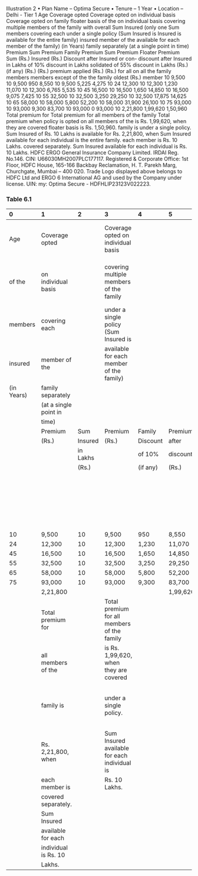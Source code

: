 Illustration 2
• Plan Name – Optima Secure
• Tenure – 1 Year
• Location – Delhi - Tier 1
Age Coverage opted Coverage opted on individual basis Coverage opted on family floater basis
of the on individual basis covering multiple members of the family with overall Sum Insured (only one Sum
members covering each under a single policy (Sum Insured is Insured is available for the entire family)
insured member of the available for each member of the family)
(in Years) family separately
(at a single point in
time)
Premium Sum Premium Family Premium Sum Premium Floater Premium Sum
(Rs.) Insured (Rs.) Discount after Insured or con- discount after Insured
in Lakhs of 10% discount in Lakhs solidated of 55% discount in Lakhs
(Rs.) (if any) (Rs.) (Rs.) premium applied (Rs.) (Rs.)
for all on all the
family members
members except
of the the
family oldest
(Rs.) member
10 9,500 10 9,500 950 8,550 10 9,500 5,225 4,275 10
24 12,300 10 12,300 1,230 11,070 10 12,300 6,765 5,535 10
45 16,500 10 16,500 1,650 14,850 10 16,500 9,075 7,425 10
55 32,500 10 32,500 3,250 29,250 10 32,500 17,875 14,625 10
65 58,000 10 58,000 5,800 52,200 10 58,000 31,900 26,100 10
75 93,000 10 93,000 9,300 83,700 10 93,000 0 93,000 10
2,21,800 1,99,620 1,50,960
Total premium for Total premium for all members of the family Total premium when policy is opted on
all members of the is Rs. 1,99,620, when they are covered floater basis is Rs. 1,50,960.
family is under a single policy. Sum Insured of Rs. 10 Lakhs is available for
Rs. 2,21,800, when Sum Insured available for each individual is the entire family.
each member is Rs. 10 Lakhs.
covered separately.
Sum Insured
available for each
individual is Rs. 10
Lakhs.
HDFC ERGO General Insurance Company Limited. IRDAI Reg. No.146. CIN: U66030MH2007PLC177117. Registered & Corporate Office: 1st Floor, HDFC
House, 165-166 Backbay Reclamation, H. T. Parekh Marg, Churchgate, Mumbai – 400 020. Trade Logo displayed above belongs to HDFC Ltd and ERGO 6
International AG and used by the Company under license. UIN: my: Optima Secure - HDFHLIP23123V022223.


### Table 6.1
| 0          | 1                     | 2        | 3                                            | 4        | 5        | 6        | 7                                            | 8          | 9        | 10       |
|:-----------|:----------------------|:---------|:---------------------------------------------|:---------|:---------|:---------|:---------------------------------------------|:-----------|:---------|:---------|
| Age        | Coverage opted        |          | Coverage opted on individual basis           |          |          |          | Coverage opted on family floater basis       |            |          |          |
| of the     | on individual basis   |          | covering multiple members of the family      |          |          |          | with overall Sum Insured (only one Sum       |            |          |          |
| members    | covering each         |          | under a single policy (Sum Insured is        |          |          |          | Insured is available for the entire family)  |            |          |          |
| insured    | member of the         |          | available for each member of the family)     |          |          |          |                                              |            |          |          |
| (in Years) | family separately     |          |                                              |          |          |          |                                              |            |          |          |
|            | (at a single point in |          |                                              |          |          |          |                                              |            |          |          |
|            | time)                 |          |                                              |          |          |          |                                              |            |          |          |
|            | Premium               | Sum      | Premium                                      | Family   | Premium  | Sum      | Premium                                      | Floater    | Premium  | Sum      |
|            | (Rs.)                 | Insured  | (Rs.)                                        | Discount | after    | Insured  | or con-                                      | discount   | after    | Insured  |
|            |                       | in Lakhs |                                              | of 10%   | discount | in Lakhs | solidated                                    | of 55%     | discount | in Lakhs |
|            |                       | (Rs.)    |                                              | (if any) | (Rs.)    | (Rs.)    | premium                                      | applied    | (Rs.)    | (Rs.)    |
|            |                       |          |                                              |          |          |          | for all                                      | on all the |          |          |
|            |                       |          |                                              |          |          |          | family                                       | members    |          |          |
|            |                       |          |                                              |          |          |          | members                                      | except     |          |          |
|            |                       |          |                                              |          |          |          | of the                                       | the        |          |          |
|            |                       |          |                                              |          |          |          | family                                       | oldest     |          |          |
|            |                       |          |                                              |          |          |          | (Rs.)                                        | member     |          |          |
| 10         | 9,500                 | 10       | 9,500                                        | 950      | 8,550    | 10       | 9,500                                        | 5,225      | 4,275    | 10       |
| 24         | 12,300                | 10       | 12,300                                       | 1,230    | 11,070   | 10       | 12,300                                       | 6,765      | 5,535    | 10       |
| 45         | 16,500                | 10       | 16,500                                       | 1,650    | 14,850   | 10       | 16,500                                       | 9,075      | 7,425    | 10       |
| 55         | 32,500                | 10       | 32,500                                       | 3,250    | 29,250   | 10       | 32,500                                       | 17,875     | 14,625   | 10       |
| 65         | 58,000                | 10       | 58,000                                       | 5,800    | 52,200   | 10       | 58,000                                       | 31,900     | 26,100   | 10       |
| 75         | 93,000                | 10       | 93,000                                       | 9,300    | 83,700   | 10       | 93,000                                       | 0          | 93,000   | 10       |
|            | 2,21,800              |          |                                              |          | 1,99,620 |          |                                              |            | 1,50,960 |          |
|            | Total premium for     |          | Total premium for all members of the family  |          |          |          | Total premium when policy is opted on        |            |          |          |
|            | all members of the    |          | is Rs. 1,99,620, when they are covered       |          |          |          | floater basis is Rs. 1,50,960.               |            |          |          |
|            | family is             |          | under a single policy.                       |          |          |          | Sum Insured of Rs. 10 Lakhs is available for |            |          |          |
|            | Rs. 2,21,800, when    |          | Sum Insured available for each individual is |          |          |          | the entire family.                           |            |          |          |
|            | each member is        |          | Rs. 10 Lakhs.                                |          |          |          |                                              |            |          |          |
|            | covered separately.   |          |                                              |          |          |          |                                              |            |          |          |
|            | Sum Insured           |          |                                              |          |          |          |                                              |            |          |          |
|            | available for each    |          |                                              |          |          |          |                                              |            |          |          |
|            | individual is Rs. 10  |          |                                              |          |          |          |                                              |            |          |          |
|            | Lakhs.                |          |                                              |          |          |          |                                              |            |          |          |
